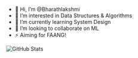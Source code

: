 - 👋 Hi, I’m @Bharathlakshmi
- 👀 I’m interested in Data Structures & Algorithms
- 🌱 I’m currently learning System Design
- 🔭 I’m looking to collaborate on ML
- ⚡ Aiming for FAANG!
<!--
![GitHub stats](https://github-readme-stats.vercel.app/api?username=Bharathlakshmi&theme=radical&show_icons=true&&hide=issues,contribs)
-->

![GitHub Stats](https://github-readme-stats.vercel.app/api?username=Bharathlakshmi&theme=dark&show_icons=true&&hide=issues)

